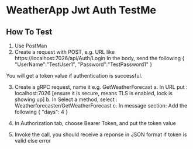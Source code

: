 ﻿# WeatherApp Jwt Auth TestMe

## How To Test
1. Use PostMan
2. Create a request with POST, e.g. URL like
  https://localhost:7026/api/Auth/Login
  In the body, send the following 
 {
    "UserName":"TestUser1",
    "Password":"TestPassword1"
  }

 You will get a token value if authentication is successful.

3. Create a gRPC request, name it e.g. GetWeatherForecast
   a. In URL put : localhost:7026 [ensure it is secure, means TLS is enabled, lock is showing up]
   b. In Select a method, select : Weatherforecaster/GetWeatherForecast
   c. In message section: Add the following 
    {
      "days": 4
    }

3. In Authorization tab, choose Bearer Token, and put the token value 
     
4. Invoke the call, you should receive a reponse in JSON format if token is valid else error
 



    